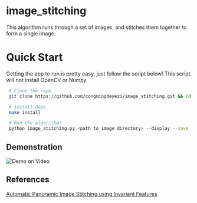 # image_stitching
This algorithm runs through  a set of images, and stitches them together to form a single image.
# Quick Start
Getting the app to run is pretty easy, just follow the script below! This script will not install OpenCV or Numpy

```bash
 # Clone the repo
 git clone https://github.com/congmingdeyezi/image_stitching.git && cd image_stitching

 # install deps
 make install

 # Run the algorithm!
 python image_stitching.py <path to image directory> --display --save
```

## Demonstration
![Demo on Video](https://raw.githubusercontent.com/WillBrennan/ImageStitching/master/examples/display.png "Demonstration")

## References
[Automatic Panoramic Image Stitching using Invariant Features](https://www.cs.bath.ac.uk/brown/papers/ijcv2007.pdf)
